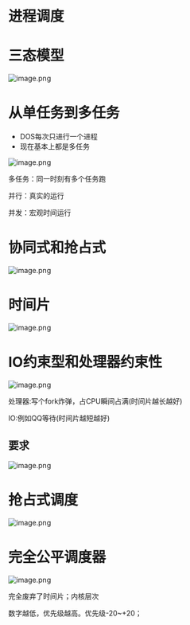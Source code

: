 # 进程调度



# 三态模型

![image.png](http://ww1.sinaimg.cn/large/006Uqzbtly1gf60uf60b9j30ok0bytbz.jpg)

# 从单任务到多任务

* DOS每次只进行一个进程
* 现在基本上都是多任务

![image.png](http://ww1.sinaimg.cn/large/006Uqzbtly1gf60z2um3pj30qu08b783.jpg)

多任务：同一时刻有多个任务跑

并行：真实的运行

并发：宏观时间运行

# 协同式和抢占式

![image.png](http://ww1.sinaimg.cn/large/006Uqzbtly1gf614cz7rwj30je08oacq.jpg)

# 时间片

![image.png](http://ww1.sinaimg.cn/large/006Uqzbtly1gf617vdd91j30kr09eaex.jpg)

# IO约束型和处理器约束性

![image.png](http://ww1.sinaimg.cn/large/006Uqzbtly1gf61eoegs4j30k507gada.jpg)

处理器:写个fork炸弹，占CPU瞬间占满(时间片越长越好)

IO:例如QQ等待(时间片越短越好)

## 要求

![image.png](http://ww1.sinaimg.cn/large/006Uqzbtly1gf61mrwv5oj30pc0aitcw.jpg)

# 抢占式调度

![image.png](http://ww1.sinaimg.cn/large/006Uqzbtly1gf61nwyp53j30pw09aaez.jpg)



# 完全公平调度器

![image.png](http://ww1.sinaimg.cn/large/006Uqzbtly1gf624ye57dj30qm09bwk1.jpg)

完全废弃了时间片；内核层次

数字越低，优先级越高。优先级-20~+20；

